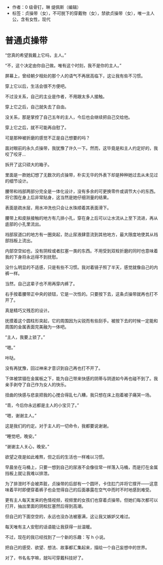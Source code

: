 - 作者：0 级骨钉，琳 缇佩斯（编辑）
- 标签：贞操带（女），不可脱下的穿戴物（女），禁欲贞操带（女），唯一主人公，含有女性，现代

# 普通贞操带
“您真的希望我戴上它吗，主人。”

“不，这个决定由你自己做。唯有这个时刻，我不是你的主人。”

屏幕上，曾经朝夕相处的那个人的语气不再居高临下，这让我有些不习惯。

穿上它以后，生活会很不方便吧。

不过没关系，自己的主业是作者，不用跟太多人接触。

穿上它之后，自己就失去了自由。

没关系，那是掌控了自己五年的主人，今后也会继续把自己交给他。

穿上它之后，就不可能再自慰了。

可是那种被折磨的感觉不正是自己想要的吗？

面对眼前的永久贞操带，我犹豫了许久一下。然而，这毕竟是和主人约定好的，我咬了咬牙...

拆开了这只硕大的箱子。

里面是一款她幻想了无数次的贞操带，朴实无华的外表下却是种种她过去从未见过的细节设计。

腰带和裆部两部分完全是一体化设计，没有多余的可更换零件或调节大小的东西。将它围在身上后非常贴身，这当然是她仔细测量的结果。

表面是疏水层，用水冲洗也只会让水珠顺着其表面滑下。

腰带上和皮肤接触的地方有几排小孔，穿在身上后可以让水流从上至下流进，再从底部的小孔里流出。

裆部尿道口的地方有一圈突起，防止尿液肆意流到其他地方，最大限度地使其从裆部挡板上流出。

内部空空如也，没有阴栓或者肛塞一类的东西。不用受到双栓折磨的同时也意味着我的下身将永远得不到抚慰。

没什么明显的不适感，只是有些不习惯。我对着镜子照了半天，感觉就像自己的内裤一样。

当然，自己这辈子也不用再穿内裤了。

右手按着腰带正中央的锁钮，它是一次性的。只要按下去，这条贞操带就再也打不开了。

真是精巧又残忍的设计。

抚摸着这个圆柱形突起，它的周围因为尖锐而有些刮手。被按下去的时候一定能和周围的金属表面完美融为一体吧。

“主人，我要上锁了。”

“嗯。”

咔哒。

没有再犹豫，回过神来才意识到自己再也打不开了。

下体被禁锢在金属板之下，能为自己带来快感的阴蒂与阴道如今再也碰不到了。我亲手剥夺了自己作为女人的快乐。

扭曲的快感与悲哀把我的心搅合得乱七八糟，我只想在床上抱着被子痛哭一场。

“乖，今后你永远都是主人的小宝贝了。”

“嗯，谢谢主人。”

这是我们的约定。对于主人的一切命令，我都要说谢谢。

“睡觉吧，晚安。”

“谢谢主人关心，晚安。”

欲望之夜是如此难熬，但之后的生活也一样难以习惯。

早晨坐在马桶上，只要一想到自己的尿液不会像往常一样落入马桶，而是打在金属挡板上就让我难以排泄。

为了排泄时不会被弄脏，贞操带的后部有一个圆环，卡住肛门并将它撑开——这意味着平时即便穿着裤子也会觉得自己的后面暴露在空气中而时不时地感到难受。

更有主人每天发来的色情视频，视频里的女孩们也穿着贞操带。但她们每次都可以打开，抽出里面的阴栓肛塞然后得到高潮。

但自己的下面空空的，永远也没办法被塞满，这让我又嫉妒又难过。

每天唯有主人安慰的话语能让我获得一丝温暖。

不过，现在的我已经找到了一个新的乐趣：写 h 小说。

把自己的感受、欲望、想法、故事都汇集起来，描绘一个自己妄想中的世界。

对了，书名名字嘛，就叫可穿戴科技好了。


